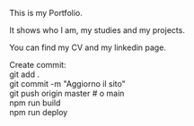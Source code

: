 This is my Portfolio.

It shows who I am, my studies and my projects.

You can find my CV and my linkedin page.

Create commit: <br>
git add . <br>
git commit -m "Aggiorno il sito" <br>
git push origin master   # o main <br>
npm run build <br>
npm run deploy <br>

